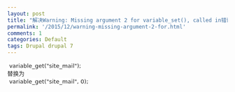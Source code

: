 ```yaml
---
layout: post
title: "解决Warning: Missing argument 2 for variable_set(), called in错误"
permalink: '/2015/12/warning-missing-argument-2-for.html'
comments: 1
categories: Default
tags: Drupal drupal 7
---
```

<span style="background-color: white; color: #222222; font-family: 'Lucida Grande', 'DejaVu Sans', 'Bitstream Vera Sans', Verdana, Arial, sans-serif; font-size: 13px; line-height: 18px;">&nbsp;variable\_get("site\_mail");</span>  
<span style="background-color: white; color: #222222; font-family: 'Lucida Grande', 'DejaVu Sans', 'Bitstream Vera Sans', Verdana, Arial, sans-serif; font-size: 13px; line-height: 18px;">替换为</span>  
<span style="background-color: white; color: #222222; font-family: 'Lucida Grande', 'DejaVu Sans', 'Bitstream Vera Sans', Verdana, Arial, sans-serif; font-size: 13px; line-height: 18px;">&nbsp;variable\_get("site\_mail", 0);</span>